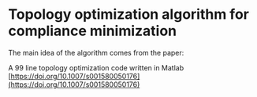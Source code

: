 # Topology optimization algorithm for compliance minimization

The main idea of the algorithm comes from the paper:

A 99 line topology optimization code written in Matlab [https://doi.org/10.1007/s001580050176](https://doi.org/10.1007/s001580050176)
